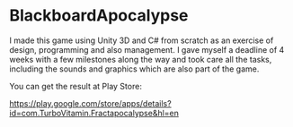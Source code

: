 # BlackboardApocalypse

I made this game using Unity 3D and C# from scratch as an exercise of design, programming and also management. 
I gave myself a deadline of 4 weeks with a few milestones along the way and took care all the tasks, including the sounds and graphics which are also part of the game.

You can get the result at Play Store:

https://play.google.com/store/apps/details?id=com.TurboVitamin.Fractapocalypse&hl=en
